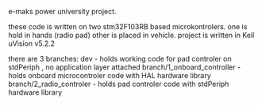 e-maks power university project.

these code is written on two stm32F103RB based microkontrolers. one is hold in hands (radio pad) other is placed in vehicle.
project is written in Keil uVision v5.2.2

there are 3 branches:
dev                          - holds working code for pad controler on stdPeriph , no application layer attached 
branch/1_onboard_controller  - holds onboard microcontroler code with HAL hardware library 
branch/2_radio_controler     - holds pad controler code with stdPeriph hardware library

 
